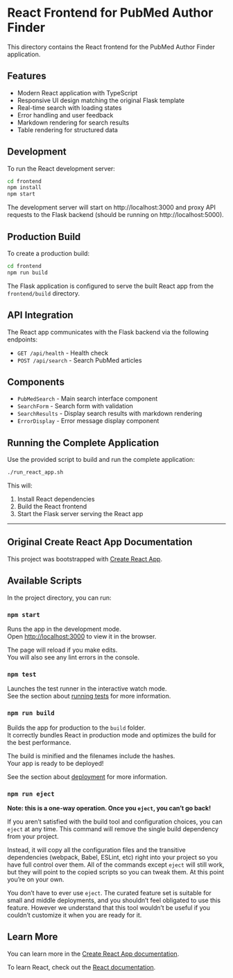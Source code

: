 # React Frontend for PubMed Author Finder

This directory contains the React frontend for the PubMed Author Finder application.

## Features

- Modern React application with TypeScript
- Responsive UI design matching the original Flask template
- Real-time search with loading states
- Error handling and user feedback
- Markdown rendering for search results
- Table rendering for structured data

## Development

To run the React development server:

```bash
cd frontend
npm install
npm start
```

The development server will start on http://localhost:3000 and proxy API requests to the Flask backend (should be running on http://localhost:5000).

## Production Build

To create a production build:

```bash
cd frontend
npm run build
```

The Flask application is configured to serve the built React app from the `frontend/build` directory.

## API Integration

The React app communicates with the Flask backend via the following endpoints:

- `GET /api/health` - Health check
- `POST /api/search` - Search PubMed articles

## Components

- `PubMedSearch` - Main search interface component
- `SearchForm` - Search form with validation
- `SearchResults` - Display search results with markdown rendering
- `ErrorDisplay` - Error message display component

## Running the Complete Application

Use the provided script to build and run the complete application:

```bash
./run_react_app.sh
```

This will:
1. Install React dependencies
2. Build the React frontend
3. Start the Flask server serving the React app

---

## Original Create React App Documentation

This project was bootstrapped with [Create React App](https://github.com/facebook/create-react-app).

## Available Scripts

In the project directory, you can run:

### `npm start`

Runs the app in the development mode.\
Open [http://localhost:3000](http://localhost:3000) to view it in the browser.

The page will reload if you make edits.\
You will also see any lint errors in the console.

### `npm test`

Launches the test runner in the interactive watch mode.\
See the section about [running tests](https://facebook.github.io/create-react-app/docs/running-tests) for more information.

### `npm run build`

Builds the app for production to the `build` folder.\
It correctly bundles React in production mode and optimizes the build for the best performance.

The build is minified and the filenames include the hashes.\
Your app is ready to be deployed!

See the section about [deployment](https://facebook.github.io/create-react-app/docs/deployment) for more information.

### `npm run eject`

**Note: this is a one-way operation. Once you `eject`, you can’t go back!**

If you aren’t satisfied with the build tool and configuration choices, you can `eject` at any time. This command will remove the single build dependency from your project.

Instead, it will copy all the configuration files and the transitive dependencies (webpack, Babel, ESLint, etc) right into your project so you have full control over them. All of the commands except `eject` will still work, but they will point to the copied scripts so you can tweak them. At this point you’re on your own.

You don’t have to ever use `eject`. The curated feature set is suitable for small and middle deployments, and you shouldn’t feel obligated to use this feature. However we understand that this tool wouldn’t be useful if you couldn’t customize it when you are ready for it.

## Learn More

You can learn more in the [Create React App documentation](https://facebook.github.io/create-react-app/docs/getting-started).

To learn React, check out the [React documentation](https://reactjs.org/).
